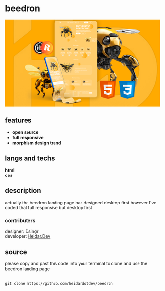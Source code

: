 # beedron 

![img](./images/beedron%20cover.png)




## features

-   **open source**
-  **full responsive**
-   **morphism design trand**


## langs and techs

**html** 
<br/>
**css**


##  description


actually the beedron landing page has designed desktop first however I've coded that full responsive but desktop first 

### contributers

designer: [Dsingr](https://www.youtube.com/@Dsingr) 
<br/>
developer: [Heidar.Dev](https://github.com/heidardotdev)



##  source

please copy and past this code into your terminal to clone and use the beedron landing page

```code

git clone https://github.com/heidardotdev/beedron

```


